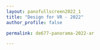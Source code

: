 ```yaml
---
layout: panofullscreen2022_1
title: "Design for VR - 2022"
author_profile: false

permalink: de677-panorama-2022-ar

---
```


